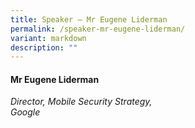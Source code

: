 ```yaml
---
title: Speaker – Mr Eugene Liderman
permalink: /speaker-mr-eugene-liderman/
variant: markdown
description: ""
---
```

#### **Mr Eugene Liderman**

*Director, Mobile Security Strategy, <br> Google*